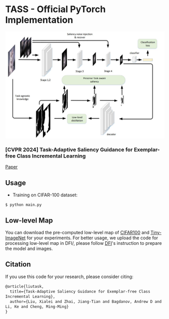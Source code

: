 # TASS - Official PyTorch Implementation
![](./thumbnail.jpg)

### [CVPR 2024] Task-Adaptive Saliency Guidance for Exemplar-free Class Incremental Learning

[Paper](https://arxiv.org/abs/2212.08251)
## Usage

* Training on CIFAR-100 dataset:

```
$ python main.py
```

## Low-level Map
You can download the pre-computed low-level map of [CIFAR100](https://drive.google.com/file/d/1u1-67sNN8ED4PKOtdcy67mU3Dp9omv-8/view) and [Tiny-ImageNet](https://drive.google.com/file/d/1Jk9V0tdtkExZm60OW7wa2Q4PnEihPi2n/view?usp=drive_link) for your experiments.
For better usage, we upload the code for processing low-level map in DFI/, please follow [DFI](https://github.com/backseason/DFI)'s instruction to prepare the model and images.

## Citation
If you use this code for your research, please consider citing:

```
@article{liutask,
  title={Task-Adaptive Saliency Guidance for Exemplar-free Class Incremental Learning},
  author={Liu, Xialei and Zhai, Jiang-Tian and Bagdanov, Andrew D and Li, Ke and Cheng, Ming-Ming}
}
```
